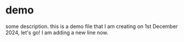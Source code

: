 # demo

some description. this is a demo file that I am creating on 1st December 2024, let's go!
I am adding a new line now.
